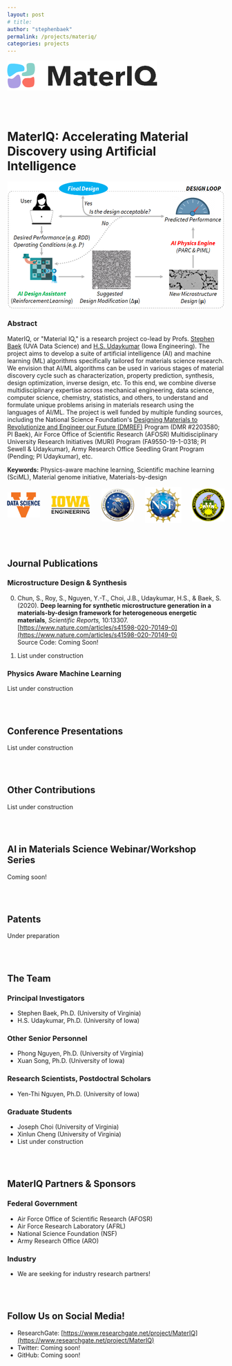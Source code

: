 ```yaml
---
layout: post
# title: 
author: "stephenbaek"
permalink: /projects/materiq/
categories: projects
---
```

![](/projects/materiq/img/materiq_logo.png)

<br/>&nbsp;

# MaterIQ: Accelerating Material Discovery using Artificial Intelligence

![](/projects/materiq/img/materiq_design_loop.png)

### Abstract
MaterIQ, or "Material IQ," is a research project co-lead by Profs. [Stephen Baek](http://www.stephenbaek.com) (UVA Data Science) and [H.S. Udaykumar](https://engineering.uiowa.edu/people/hs-udaykumar) (Iowa Engineering). The project aims to develop a suite of artificial intelligence (AI) and machine learning (ML) algorithms specifically tailored for materials science research. We envision that AI/ML algorithms can be used in various stages of material discovery cycle such as characterization, property prediction, synthesis, design optimization, inverse design, etc. To this end, we combine diverse multidisciplinary expertise across mechanical engineering, data science, computer science, chemistry, statistics, and others, to understand and formulate unique problems arising in materials research using the languages of AI/ML. The project is well funded by multiple funding sources, including the National Science Foundation's [Designing Materials to Revolutionize and Engineer our Future (DMREF)](https://beta.nsf.gov/funding/opportunities/designing-materials-revolutionize-and-engineer-our-future-dmref) Program (DMR #2203580; PI Baek), Air Force Office of Scientific Research (AFOSR) Multidisciplinary University Research Initiatives (MURI) Program (FA9550-19-1-0318; PI Sewell & Udaykumar), Army Research Office Seedling Grant Program (Pending; PI Udaykumar), etc. 

**Keywords:**  Physics-aware machine learning, Scientific machine learning (SciML), Material genome initiative, Materials-by-design

<div style="display: flex; align-items: center; justify-content: center;">
    <div style="float:left">
    <img src="/projects/materiq/img/sds_logo.png" width="100px"/>
    </div>
    <div style="float:left; margin-left: 25px">
    <img src="/projects/materiq/img/iowa_eng_logo.jpg" width="120px"/>
    </div>
    <div style="float:left; margin-left: 25px">
    <img src="/projects/materiq/img/afosr_logo.jpg" width="100px"/>
    </div>
    <div style="float:left; margin-left: 25px">
    <img src="/projects/materiq/img/nsf_logo.png" width="110px"/>
    </div>
    <div style="float:left; margin-left: 25px">
    <img src="/projects/materiq/img/aro_logo.gif" width="100px"/>
    </div>
</div>

<br/>&nbsp;

## Journal Publications
### Microstructure Design & Synthesis
0. Chun, S., Roy, S., Nguyen, Y.-T., Choi, J.B., Udaykumar, H.S., & Baek, S. (2020). **Deep learning for synthetic microstructure generation in a materials-by-design framework for heterogeneous energetic materials**, *Scientific Reports,* 10:13307.<br/>
[https://www.nature.com/articles/s41598-020-70149-0](https://www.nature.com/articles/s41598-020-70149-0)<br/>
Source Code: Coming Soon!

0. List under construction

### Physics Aware Machine Learning
List under construction


<br/>&nbsp;

## Conference Presentations
List under construction

<br/>&nbsp;

## Other Contributions
List under construction



<br/>&nbsp;

## AI in Materials Science Webinar/Workshop Series
Coming soon!



<br/>&nbsp;

## Patents
Under preparation


<br/>&nbsp;

## The Team

### Principal Investigators
- Stephen Baek, Ph.D. (University of Virginia)
- H.S. Udaykumar, Ph.D. (University of Iowa)

### Other Senior Personnel
- Phong Nguyen, Ph.D. (University of Virginia)
- Xuan Song, Ph.D. (University of Iowa)

### Research Scientists, Postdoctral Scholars
- Yen-Thi Nguyen, Ph.D. (University of Iowa)

### Graduate Students
- Joseph Choi (University of Virginia)
- Xinlun Cheng (University of Virginia)
- List under construction

<br/>&nbsp;

## MaterIQ Partners & Sponsors
### Federal Government
- Air Force Office of Scientific Research (AFOSR)
- Air Force Research Laboratory (AFRL)
- National Science Foundation (NSF)
- Army Research Office (ARO)

### Industry
- We are seeking for industry research partners!

<br/>&nbsp;

## Follow Us on Social Media!
- ResearchGate: [https://www.researchgate.net/project/MaterIQ](https://www.researchgate.net/project/MaterIQ)
- Twitter: Coming soon!
- GitHub: Coming soon!
